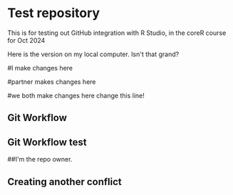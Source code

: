# Test repository
This is for testing out GitHub integration with R Studio, in the coreR course for Oct 2024

Here is the version on my local computer. Isn't that grand?


#I make changes here


#partner makes changes here



#we both make changes here
change this line!

## Git Workflow

## Git Workflow test
##I'm the repo owner.
## Creating another conflict
